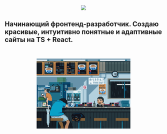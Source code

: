 <div align="center">
  <img src="https://skillicons.dev/icons?i=html,css,js,ts,bootstrap,react,vercel,nodejs,npm,express,mongodb,git,github,figma" />
  
  <div style="display: flex; flex-wrap: wrap; align-items: center; justify-content: center; gap: 30px;">
    <div style="flex: 1; min-width: 300px; text-align: left;">
      <h2>Начинающий фронтенд-разработчик. Создаю красивые, интуитивно понятные и адаптивные сайты на TS + React.</h2>
    </div>
    <div style="flex: 1; min-width: 300px;">
      <img src="https://github.com/Bogatyrev-Islam/Bogatyrev-Islam/raw/main/гиф%20анимация.gif" alt="Анимация проекта" width="300"/>
    </div>
  </div>
</div>
